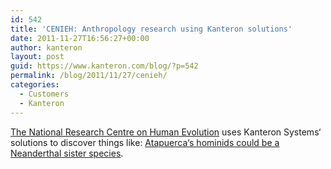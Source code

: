 ```yaml
---
id: 542
title: 'CENIEH: Anthropology research using Kanteron solutions'
date: 2011-11-27T16:56:27+00:00
author: kanteron
layout: post
guid: https://www.kanteron.com/blog/?p=542
permalink: /blog/2011/11/27/cenieh/
categories:
  - Customers
  - Kanteron
---
```

<a title="https://cenieh.es/" href="https://cenieh.es/" target="_blank">The National Research Centre on Human Evolution</a> uses Kanteron Systems‘ solutions to discover things like: <a title="https://www.agenciasinc.es/Noticias/Los-hominidos-de-Atapuerca-podrian-ser-una-especie-hermana-de-los-neandertales" href="https://www.agenciasinc.es/Noticias/Los-hominidos-de-Atapuerca-podrian-ser-una-especie-hermana-de-los-neandertales" target="_blank">Atapuerca‘s hominids could be a Neanderthal sister species</a>.